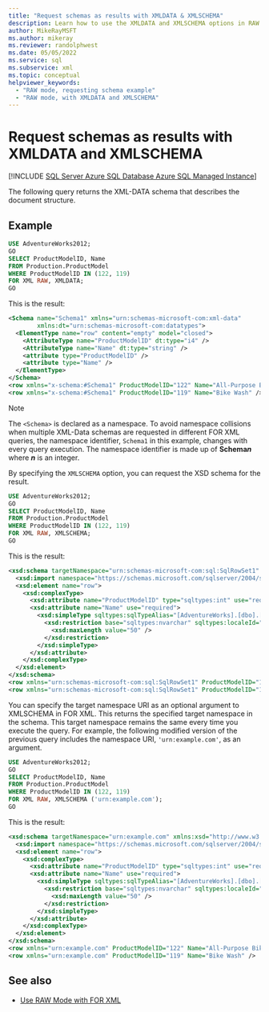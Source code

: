 ```yaml
---
title: "Request schemas as results with XMLDATA & XMLSCHEMA"
description: Learn how to use the XMLDATA and XMLSCHEMA options in RAW mode with the FOR XML clause to request an XML-DATA schema or an XSD schema in the query result.
author: MikeRayMSFT
ms.author: mikeray
ms.reviewer: randolphwest
ms.date: 05/05/2022
ms.service: sql
ms.subservice: xml
ms.topic: conceptual
helpviewer_keywords:
  - "RAW mode, requesting schema example"
  - "RAW mode, with XMLDATA and XMLSCHEMA"
---
```

# Request schemas as results with XMLDATA and XMLSCHEMA

[!INCLUDE [SQL Server Azure SQL Database Azure SQL Managed Instance](../../includes/applies-to-version/sql-asdb-asdbmi.md)]

The following query returns the XML-DATA schema that describes the document structure.

## Example

```sql
USE AdventureWorks2012;
GO
SELECT ProductModelID, Name
FROM Production.ProductModel
WHERE ProductModelID IN (122, 119)
FOR XML RAW, XMLDATA;
GO
```

This is the result:

```xml
<Schema name="Schema1" xmlns="urn:schemas-microsoft-com:xml-data"
        xmlns:dt="urn:schemas-microsoft-com:datatypes">
  <ElementType name="row" content="empty" model="closed">
    <AttributeType name="ProductModelID" dt:type="i4" />
    <AttributeType name="Name" dt:type="string" />
    <attribute type="ProductModelID" />
    <attribute type="Name" />
  </ElementType>
</Schema>
<row xmlns="x-schema:#Schema1" ProductModelID="122" Name="All-Purpose Bike Stand" />
<row xmlns="x-schema:#Schema1" ProductModelID="119" Name="Bike Wash" />
```

> [!NOTE]
>  The `<Schema>` is declared as a namespace. To avoid namespace collisions when multiple XML-Data schemas are requested in different FOR XML queries, the namespace identifier, `Schema1` in this example, changes with every query execution. The namespace identifier is made up of **Schema**_**n**_ where _**n**_ is an integer.

By specifying the `XMLSCHEMA` option, you can request the XSD schema for the result.

```sql
USE AdventureWorks2012;
GO
SELECT ProductModelID, Name
FROM Production.ProductModel
WHERE ProductModelID IN (122, 119)
FOR XML RAW, XMLSCHEMA;
GO
```

This is the result:

```xml
<xsd:schema targetNamespace="urn:schemas-microsoft-com:sql:SqlRowSet1" xmlns:xsd="http://www.w3.org/2001/XMLSchema" xmlns:sqltypes="https://schemas.microsoft.com/sqlserver/2004/sqltypes" elementFormDefault="qualified">
  <xsd:import namespace="https://schemas.microsoft.com/sqlserver/2004/sqltypes" schemaLocation="https://schemas.microsoft.com/sqlserver/2004/sqltypes/sqltypes.xsd" />
  <xsd:element name="row">
    <xsd:complexType>
      <xsd:attribute name="ProductModelID" type="sqltypes:int" use="required" />
      <xsd:attribute name="Name" use="required">
        <xsd:simpleType sqltypes:sqlTypeAlias="[AdventureWorks].[dbo].[Name]">
          <xsd:restriction base="sqltypes:nvarchar" sqltypes:localeId="1033" sqltypes:sqlCompareOptions="IgnoreCase IgnoreKanaType IgnoreWidth" sqltypes:sqlSortId="52">
            <xsd:maxLength value="50" />
          </xsd:restriction>
        </xsd:simpleType>
      </xsd:attribute>
    </xsd:complexType>
  </xsd:element>
</xsd:schema>
<row xmlns="urn:schemas-microsoft-com:sql:SqlRowSet1" ProductModelID="122" Name="All-Purpose Bike Stand" />
<row xmlns="urn:schemas-microsoft-com:sql:SqlRowSet1" ProductModelID="119" Name="Bike Wash" />

```

You can specify the target namespace URI as an optional argument to XMLSCHEMA in FOR XML. This returns the specified target namespace in the schema. This target namespace remains the same every time you execute the query. For example, the following modified version of the previous query includes the namespace URI, `'urn:example.com'`, as an argument.

```sql
USE AdventureWorks2012;
GO
SELECT ProductModelID, Name
FROM Production.ProductModel
WHERE ProductModelID IN (122, 119)
FOR XML RAW, XMLSCHEMA ('urn:example.com');
GO
```

This is the result:

```xml
<xsd:schema targetNamespace="urn:example.com" xmlns:xsd="http://www.w3.org/2001/XMLSchema" xmlns:sqltypes="https://schemas.microsoft.com/sqlserver/2004/sqltypes" elementFormDefault="qualified">
  <xsd:import namespace="https://schemas.microsoft.com/sqlserver/2004/sqltypes" schemaLocation="https://schemas.microsoft.com/sqlserver/2004/sqltypes/sqltypes.xsd" />
  <xsd:element name="row">
    <xsd:complexType>
      <xsd:attribute name="ProductModelID" type="sqltypes:int" use="required" />
      <xsd:attribute name="Name" use="required">
        <xsd:simpleType sqltypes:sqlTypeAlias="[AdventureWorks].[dbo].[Name]">
          <xsd:restriction base="sqltypes:nvarchar" sqltypes:localeId="1033" sqltypes:sqlCompareOptions="IgnoreCase IgnoreKanaType IgnoreWidth" sqltypes:sqlSortId="52">
            <xsd:maxLength value="50" />
          </xsd:restriction>
        </xsd:simpleType>
      </xsd:attribute>
    </xsd:complexType>
  </xsd:element>
</xsd:schema>
<row xmlns="urn:example.com" ProductModelID="122" Name="All-Purpose Bike Stand" />
<row xmlns="urn:example.com" ProductModelID="119" Name="Bike Wash" />
```

## See also

- [Use RAW Mode with FOR XML](../../relational-databases/xml/use-raw-mode-with-for-xml.md)

